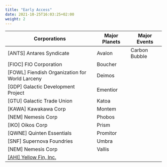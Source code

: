 ```yaml
---
title: "Early Access"
date: 2021-10-25T16:03:25+02:00
weight: 2
---
```



| Corporations                                      | Major Planets                                     | Major Events                                      |
|---------------------------------------------------|---------------------------------------------------|---------------------------------------------------|
| [ANTS] Antares Syndicate                          | Avalon                                            | Carbon Bubble                                     |
| [FIOC] FIO Corporation                            | Boucher                                           |                                                   |
| [FOWL] Fiendish Organization for World Larceny    | Deimos                                          |                                                   |
| [GDP] Galactic Development Project                | Ementior                                          |                                                   |
| [GTU] Galactic Trade Union                        | Katoa                                             |                                                   |
| [KAWA] Kawakawa Corp                              | Montem                                            |                                                   |
| [NEM]  Nemesis Corp                               | Phobos                                            |                                                   |
| [IKO]  Oikos Corp                                 | Prism                                             |                                                   |
| [QWNE] Quinten Essentials                         | Promitor                                          |                                                   |
| [SNF]  Supernova Foundries                        | Umbra                                             |                                                   |
| [NEM] Nemesis Corp                                | Vallis                                            |                                                   |
| [[AHI] Yellow Fin, Inc.](../corporations/ahi#during-early-access)         |                                                   |                                                   |
